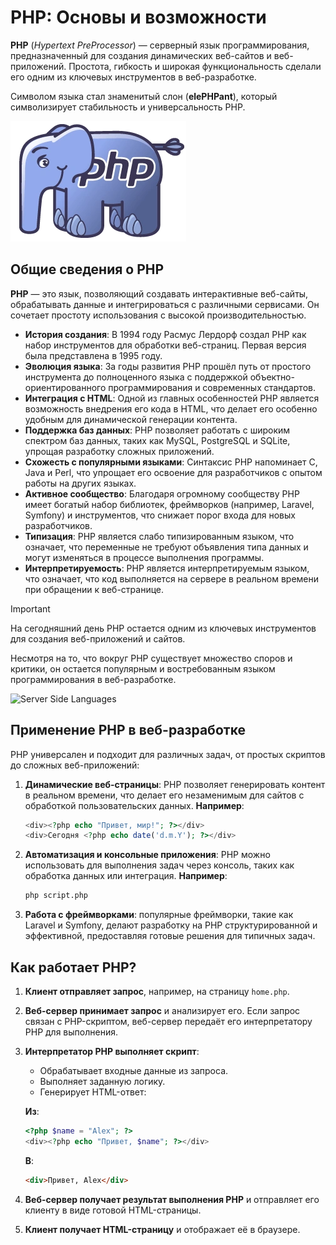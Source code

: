 # PHP: Основы и возможности

**PHP** (*Hypertext PreProcessor*) — серверный язык программирования, предназначенный для создания динамических веб-сайтов и веб-приложений. Простота, гибкость и широкая функциональность сделали его одним из ключевых инструментов в веб-разработке.

Символом языка стал знаменитый слон (__elePHPant__), который символизирует стабильность и универсальность PHP.

![Слон PHP](../_images/php_elephpant.webp)

## Общие сведения о PHP

**PHP** — это язык, позволяющий создавать интерактивные веб-сайты, обрабатывать данные и интегрироваться с различными сервисами. Он сочетает простоту использования с высокой производительностью.

- **История создания**: В 1994 году Расмус Лердорф создал PHP как набор инструментов для обработки веб-страниц. Первая версия была представлена в 1995 году.
- **Эволюция языка**: За годы развития PHP прошёл путь от простого инструмента до полноценного языка с поддержкой объектно-ориентированного программирования и современных стандартов.
- **Интеграция с HTML**: Одной из главных особенностей PHP является возможность внедрения его кода в HTML, что делает его особенно удобным для динамической генерации контента.
- **Поддержка баз данных**: PHP позволяет работать с широким спектром баз данных, таких как MySQL, PostgreSQL и SQLite, упрощая разработку сложных приложений.
- **Схожесть с популярными языками**: Синтаксис PHP напоминает C, Java и Perl, что упрощает его освоение для разработчиков с опытом работы на других языках.
- **Активное сообщество**: Благодаря огромному сообществу PHP имеет богатый набор библиотек, фреймворков (например, Laravel, Symfony) и инструментов, что снижает порог входа для новых разработчиков.
- **Типизация**: PHP является слабо типизированным языком, что означает, что переменные не требуют объявления типа данных и могут изменяться в процессе выполнения программы.
- **Интерпретируемость**: PHP является интерпретируемым языком, что означает, что код выполняется на сервере в реальном времени при обращении к веб-странице.

> [!IMPORTANT]
> На сегодняшний день PHP остается одним из ключевых инструментов для создания веб-приложений и сайтов.

Несмотря на то, что вокруг PHP существует множество споров и критики, он остается популярным и востребованным языком программирования в веб-разработке.

![Server Side Languages](https://imgur.com/oZzQOL2.png)

## Применение PHP в веб-разработке

PHP универсален и подходит для различных задач, от простых скриптов до сложных веб-приложений:

1. **Динамические веб-страницы**: PHP позволяет генерировать контент в реальном времени, что делает его незаменимым для сайтов с обработкой пользовательских данных. **Например**:
   ```php
   <div><?php echo "Привет, мир!"; ?></div>
   <div>Сегодня <?php echo date('d.m.Y'); ?></div>
   ```
2. **Автоматизация и консольные приложения**: PHP можно использовать для выполнения задач через консоль, таких как обработка данных или интеграция. **Например**:
   ```bash
   php script.php
   ```
3. **Работа с фреймворками**: популярные фреймворки, такие как Laravel и Symfony, делают разработку на PHP структурированной и эффективной, предоставляя готовые решения для типичных задач.

## Как работает PHP?

1. **Клиент отправляет запрос**, например, на страницу `home.php`.
2. **Веб-сервер принимает запрос** и анализирует его. Если запрос связан с PHP-скриптом, веб-сервер передаёт его интерпретатору PHP для выполнения.
3. **Интерпретатор PHP выполняет скрипт**:
   - Обрабатывает входные данные из запроса.
   - Выполняет заданную логику.
   - Генерирует HTML-ответ:

    **Из**:
    ```php
    <?php $name = "Alex"; ?>
    <div><?php echo "Привет, $name"; ?></div>
    ```

    **В**:
    ```html
    <div>Привет, Alex</div>
    ```
    
4. **Веб-сервер получает результат выполнения PHP** и отправляет его клиенту в виде готовой HTML-страницы.
5. **Клиент получает HTML-страницу** и отображает её в браузере.